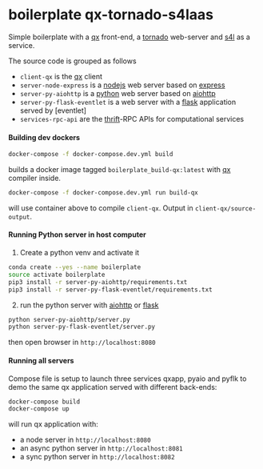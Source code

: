 # boilerplate qx-tornado-s4laas

Simple boilerplate with a [qx] front-end, a [tornado] web-server and [s4l] as a service.

The source code is grouped as follows
 - ```client-qx``` is the [qx] client
 - ```server-node-express``` is a [nodejs] web server based on [express]
 - ```server-py-aiohttp``` is a [python] web server based on [aiohttp]
 - ```server-py-flask-eventlet``` is a web server with a [flask] application served by [eventlet]
 - ```services-rpc-api``` are the [thrift]-RPC APIs for computational services

#### Building dev dockers
```bash
docker-compose -f docker-compose.dev.yml build
```

builds a docker image tagged ```boilerplate_build-qx:latest``` with [qx] compiler inside.

```bash
docker-compose -f docker-compose.dev.yml run build-qx
```
will use container above to compile ```client-qx```. Output in ```client-qx/source-output```.


#### Running Python server in host computer

1. Create a python venv and activate it
```bash
conda create --yes --name boilerplate
source activate boilerplate
pip3 install -r server-py-aiohttp/requirements.txt
pip3 install -r server-py-flask-eventlet/requirements.txt
```

2. run the python server with [aiohttp] or [flask]

```bash
python server-py-aiohttp/server.py
python server-py-flask-eventlet/server.py
```
then open browser in ```http://localhost:8080```

#### Running all servers

Compose file is setup to launch three services qxapp, pyaio and pyflk to demo the same qx application served with different back-ends:
```bash
docker-compose build
docker-compose up
```
will run qx application with:
 - a node server in ```http://localhost:8080```
 - an async python server in ```http://localhost:8081```
 - a sync python server in ```http://localhost:8082```


[aiohttp]:http://aiohttp.readthedocs.io
[exploreflask]:https://exploreflask.com/en/latest/
[express]:https://expressjs.com
[flask]:http://flask.pocoo.org/
[nodejs]:https://nodejs.org/en/
[python]:https://www.python.org
[qx]:http://www.qooxdoo.org
[thrift]:https://thrift.apache.org
[tornado]:http://www.tornadoweb.org/
[s4l]:https://www.zurichmedtech.com/sim4life/

